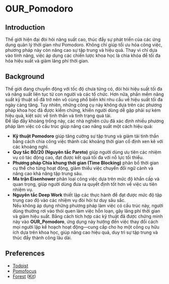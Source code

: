 # OUR_Pomodoro

## Introduction
Thế giới hiện đại đòi hỏi năng suất cao, thúc đẩy sự phát triển của các ứng dụng quản lý thời gian như Pomodoro. Không chỉ giúp tối ưu hóa công việc, phương pháp này còn nâng cao sự tập trung và hiệu quả. Thay vì chỉ dựa vào tính năng, việc áp dụng các chiến lược khoa học là chìa khóa để tối đa hóa hiệu suất và giảm lãng phí thời gian.

## Background
Thế giới đang chuyển động với tốc độ chưa từng có, đòi hỏi hiệu suất tối đa và năng suất liên tục từ con người và các tổ chức. Hơn nữa, phần mềm năng suất kỹ thuật số đã trở nên vô cùng phổ biến khi nhu cầu về hiệu suất tối đa ngày càng tăng. Tuy nhiên, những công cụ này không dựa trên các phương pháp khoa học đã được kiểm chứng, khiến người dùng dễ gặp phải sự kém hiệu quả, kiệt sức về tinh thần và tình trạng quá tải.  
Để lấp đầy khoảng trống này, các nhà nghiên cứu đã xác định nhiều phương pháp làm việc có cấu trúc giúp nâng cao năng suất một cách hiệu quả:  
- **Kỹ thuật Pomodoro** giúp tăng cường sự tập trung và giảm tải tinh thần bằng cách chia công việc thành các khoảng thời gian cố định xen kẽ với các khoảng nghỉ.  
- **Quy tắc 80/20 (Nguyên tắc Pareto)** giúp người dùng ưu tiên các nhiệm vụ có tác động cao, đạt được kết quả tối đa với nỗ lực tối thiểu.  
- **Phương pháp Chia khung thời gian (Time Blocking)** phân bổ thời gian cụ thể cho từng hoạt động, giảm thiểu việc chuyển đổi ngữ cảnh và nâng cao khả năng tập trung sâu.  
- **Ma trận Eisenhower** phân loại công việc dựa trên mức độ khẩn cấp và quan trọng, giúp người dùng đưa ra quyết định tốt hơn về việc ưu tiên nhiệm vụ.  
- **Nguyên tắc Deep Work** thiết lập các thực hành để đạt được mức độ tập trung cao độ vào các nhiệm vụ đòi hỏi tư duy sâu sắc.  
Nếu không áp dụng những phương pháp làm việc có cấu trúc này, người dùng thường rơi vào thói quen làm việc hỗn loạn, gây lãng phí thời gian và giảm hiệu suất. Bằng cách tích hợp các kỹ thuật đã được chứng minh này vào **OUR_Pomodoro**, ứng dụng này hướng đến việc thay đổi cách mọi người lập kế hoạch hoạt động—cung cấp cho họ một công cụ hữu ích dựa trên khoa học, giúp nâng cao hiệu quả, duy trì sự tập trung và thúc đẩy thành công lâu dài.


## Preferences
- [Todoist](https://www.todoist.com/)
- [Pomofocus](https://pomofocus.io/)
- [Forest](https://www.forestapp.cc/) ([Kit](https://drive.google.com/drive/folders/1-Kuo51pleXL0pbMDdfCBUbB2A5Oo3Dy5))

